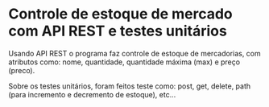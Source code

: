 # Controle de estoque de mercado com API REST e testes unitários
Usando API REST o programa faz controle de estoque de mercadorias, com atributos como: nome, quantidade, quantidade máxima (max) e preço (preco).

Sobre os testes unitários, foram feitos teste como: post, get, delete, path (para incremento e decremento de estoque), etc...